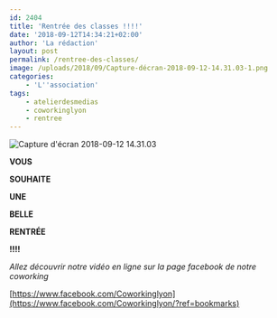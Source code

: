 ```yaml
---
id: 2404
title: 'Rentrée des classes !!!!'
date: '2018-09-12T14:34:21+02:00'
author: 'La rédaction'
layout: post
permalink: /rentree-des-classes/
image: /uploads/2018/09/Capture-décran-2018-09-12-14.31.03-1.png
categories:
    - 'L''association'
tags:
    - atelierdesmedias
    - coworkinglyon
    - rentree
---
```


![Capture d'écran 2018-09-12 14.31.03](/uploads/2018/09/Capture-décran-2018-09-12-14.31.03-1-1024x640.png)

**VOUS**

**SOUHAITE**

**UNE**

**BELLE**

**RENTRÉE**

**!!!!**

*Allez découvrir notre vidéo en ligne sur la page facebook de notre coworking*

[https://www.facebook.com/Coworkinglyon](https://www.facebook.com/Coworkinglyon/?ref=bookmarks)